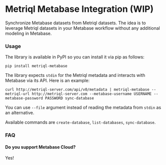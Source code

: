 # Metriql Metabase Integration (WIP)

Synchronize Metabase datasets from Metriql datasets. The idea is to leverage Metriql datasets in your Metabase workflow without any additional modeling in Metabase.

### Usage

The library is available in PyPI so you can install it via pip as follows:

```
pip install metriql-metabase
```

The library expects `stdin` for the Metriql metadata and interacts with Metabase via its API. Here is an example:

```
curl http://metriql-server.com/api/v0/metadata | metriql-metabase --metriql-url http://metriql-server.com --metabase-username USERNAME --metabase-password PASSWORD sync-database
```

You can use `--file` argument instead of reading the metadata from `stdin` as an alternative.

Available commands are `create-database`, `list-databases`, `sync-database`.

### FAQ

#### Do you support Metabase Cloud?

Yes!


